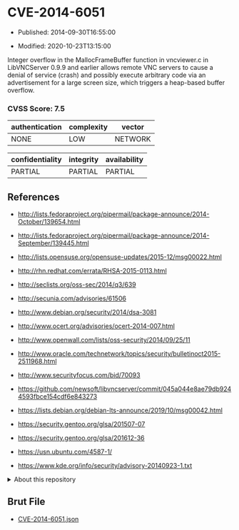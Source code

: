 # CVE-2014-6051

- Published: 2014-09-30T16:55:00

- Modified: 2020-10-23T13:15:00

Integer overflow in the MallocFrameBuffer function in vncviewer.c in LibVNCServer 0.9.9 and earlier allows remote VNC servers to cause a denial of service (crash) and possibly execute arbitrary code via an advertisement for a large screen size, which triggers a heap-based buffer overflow.

### CVSS Score: **7.5**

| authentication | complexity | vector |
| --- | --- | --- |
| NONE | LOW | NETWORK |

| confidentiality | integrity | availability |
| --- | --- | --- |
| PARTIAL | PARTIAL | PARTIAL |

## References

* http://lists.fedoraproject.org/pipermail/package-announce/2014-October/139654.html

* http://lists.fedoraproject.org/pipermail/package-announce/2014-September/139445.html

* http://lists.opensuse.org/opensuse-updates/2015-12/msg00022.html

* http://rhn.redhat.com/errata/RHSA-2015-0113.html

* http://seclists.org/oss-sec/2014/q3/639

* http://secunia.com/advisories/61506

* http://www.debian.org/security/2014/dsa-3081

* http://www.ocert.org/advisories/ocert-2014-007.html

* http://www.openwall.com/lists/oss-security/2014/09/25/11

* http://www.oracle.com/technetwork/topics/security/bulletinoct2015-2511968.html

* http://www.securityfocus.com/bid/70093

* https://github.com/newsoft/libvncserver/commit/045a044e8ae79db9244593fbce154cdf6e843273

* https://lists.debian.org/debian-lts-announce/2019/10/msg00042.html

* https://security.gentoo.org/glsa/201507-07

* https://security.gentoo.org/glsa/201612-36

* https://usn.ubuntu.com/4587-1/

* https://www.kde.org/info/security/advisory-20140923-1.txt

<details>
<summary>About this repository</summary> 

  This repository is part of the project [Live Hack CVE](https://github.com/Live-Hack-CVE). Main website can be found [www.live-hack.org](https://www.live-hack.org) 
  
  Made by [Sn0wAlice](https://github.com/Sn0wAlice) for the people that care about security and need to have a feed of the latest CVEs. Hope you enjoy it, don't forget to star the repo and follow me on [Twitter](https://twitter.com/Sn0wAlice) and [Github](https://github.com/Sn0wAlice). And that is my [personnal website](https://www.alice-snow.me/)

  - [Home Page](https://github.com/Live-Hack-CVE)
  - [Framework](https://github.com/Live-Hack-CVE/cve-framework)
  - [CVE database](https://github.com/Live-Hack-CVE/full_database)
  - [Changelog](https://github.com/Live-Hack-CVE/Changelog)
</details>

## Brut File

* [CVE-2014-6051.json](https://raw.githubusercontent.com/Live-Hack-CVE/full_database/main/cves/2014/CVE-2014-6051.json)

